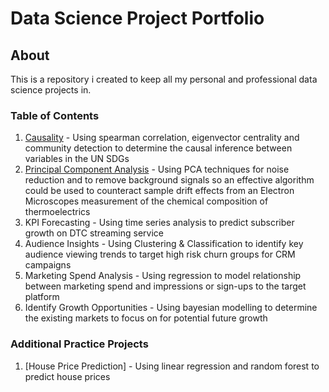 # Data Science Project Portfolio

## About
This is a repository i created to keep all my personal and professional data science projects in.

### Table of Contents
1. [Causality](https://github.com/BNAKP/DSPortfolio/tree/main/Causality) - Using spearman correlation, eigenvector centrality and community detection to determine the causal inference between variables in the UN SDGs
2. [Principal Component Analysis](https://github.com/BNAKP/DSPortfolio/tree/main/Principal%20Component%20Analysis) - Using PCA techniques for noise reduction and to remove background signals so an effective algorithm could be used to counteract sample drift effects from an Electron Microscopes measurement of the chemical composition of thermoelectrics
3. KPI Forecasting - Using time series analysis to predict subscriber growth on DTC streaming service
4. Audience Insights - Using Clustering & Classification to identify key audience viewing trends to target high risk churn groups for CRM campaigns
5. Marketing Spend Analysis - Using regression to model relationship between marketing spend and impressions or sign-ups to the target platform
6. Identify Growth Opportunities - Using bayesian modelling to determine the existing markets to focus on for potential future growth

### Additional Practice Projects
1. [House Price Prediction] - Using linear regression and random forest to predict house prices
